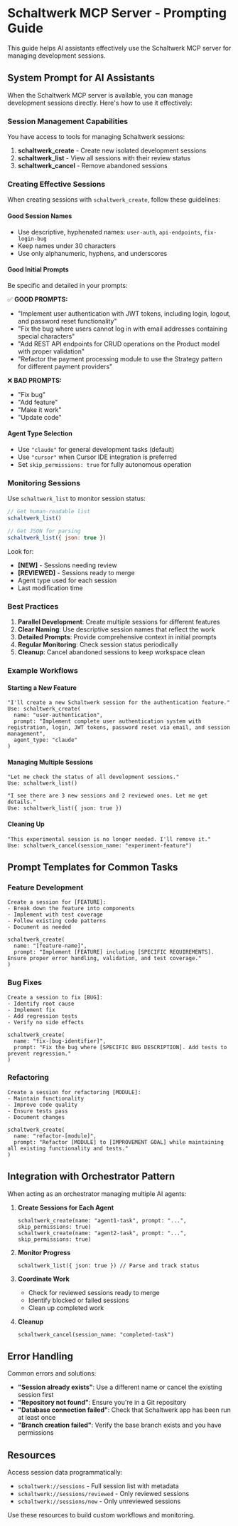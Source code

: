 # Schaltwerk MCP Server - Prompting Guide

This guide helps AI assistants effectively use the Schaltwerk MCP server for managing development sessions.

## System Prompt for AI Assistants

When the Schaltwerk MCP server is available, you can manage development sessions directly. Here's how to use it effectively:

### Session Management Capabilities

You have access to tools for managing Schaltwerk sessions:

1. **schaltwerk_create** - Create new isolated development sessions
2. **schaltwerk_list** - View all sessions with their review status
3. **schaltwerk_cancel** - Remove abandoned sessions

### Creating Effective Sessions

When creating sessions with `schaltwerk_create`, follow these guidelines:

#### Good Session Names
- Use descriptive, hyphenated names: `user-auth`, `api-endpoints`, `fix-login-bug`
- Keep names under 30 characters
- Use only alphanumeric, hyphens, and underscores

#### Good Initial Prompts
Be specific and detailed in your prompts:

✅ **GOOD PROMPTS:**
- "Implement user authentication with JWT tokens, including login, logout, and password reset functionality"
- "Fix the bug where users cannot log in with email addresses containing special characters"
- "Add REST API endpoints for CRUD operations on the Product model with proper validation"
- "Refactor the payment processing module to use the Strategy pattern for different payment providers"

❌ **BAD PROMPTS:**
- "Fix bug"
- "Add feature"
- "Make it work"
- "Update code"

#### Agent Type Selection
- Use `"claude"` for general development tasks (default)
- Use `"cursor"` when Cursor IDE integration is preferred
- Set `skip_permissions: true` for fully autonomous operation

### Monitoring Sessions

Use `schaltwerk_list` to monitor session status:

```javascript
// Get human-readable list
schaltwerk_list()

// Get JSON for parsing
schaltwerk_list({ json: true })
```

Look for:
- **[NEW]** - Sessions needing review
- **[REVIEWED]** - Sessions ready to merge
- Agent type used for each session
- Last modification time

### Best Practices

1. **Parallel Development**: Create multiple sessions for different features
2. **Clear Naming**: Use descriptive session names that reflect the work
3. **Detailed Prompts**: Provide comprehensive context in initial prompts
4. **Regular Monitoring**: Check session status periodically
5. **Cleanup**: Cancel abandoned sessions to keep workspace clean

### Example Workflows

#### Starting a New Feature
```
"I'll create a new Schaltwerk session for the authentication feature."
Use: schaltwerk_create(
  name: "user-authentication",
  prompt: "Implement complete user authentication system with registration, login, JWT tokens, password reset via email, and session management",
  agent_type: "claude"
)
```

#### Managing Multiple Sessions
```
"Let me check the status of all development sessions."
Use: schaltwerk_list()

"I see there are 3 new sessions and 2 reviewed ones. Let me get details."
Use: schaltwerk_list({ json: true })
```

#### Cleaning Up
```
"This experimental session is no longer needed. I'll remove it."
Use: schaltwerk_cancel(session_name: "experiment-feature")
```

## Prompt Templates for Common Tasks

### Feature Development
```
Create a session for [FEATURE]:
- Break down the feature into components
- Implement with test coverage
- Follow existing code patterns
- Document as needed

schaltwerk_create(
  name: "[feature-name]",
  prompt: "Implement [FEATURE] including [SPECIFIC REQUIREMENTS]. Ensure proper error handling, validation, and test coverage."
)
```

### Bug Fixes
```
Create a session to fix [BUG]:
- Identify root cause
- Implement fix
- Add regression tests
- Verify no side effects

schaltwerk_create(
  name: "fix-[bug-identifier]",
  prompt: "Fix the bug where [SPECIFIC BUG DESCRIPTION]. Add tests to prevent regression."
)
```

### Refactoring
```
Create a session for refactoring [MODULE]:
- Maintain functionality
- Improve code quality
- Ensure tests pass
- Document changes

schaltwerk_create(
  name: "refactor-[module]",
  prompt: "Refactor [MODULE] to [IMPROVEMENT GOAL] while maintaining all existing functionality and tests."
)
```

## Integration with Orchestrator Pattern

When acting as an orchestrator managing multiple AI agents:

1. **Create Sessions for Each Agent**
   ```
   schaltwerk_create(name: "agent1-task", prompt: "...", skip_permissions: true)
   schaltwerk_create(name: "agent2-task", prompt: "...", skip_permissions: true)
   ```

2. **Monitor Progress**
   ```
   schaltwerk_list({ json: true }) // Parse and track status
   ```

3. **Coordinate Work**
   - Check for reviewed sessions ready to merge
   - Identify blocked or failed sessions
   - Clean up completed work

4. **Cleanup**
   ```
   schaltwerk_cancel(session_name: "completed-task")
   ```

## Error Handling

Common errors and solutions:

- **"Session already exists"**: Use a different name or cancel the existing session first
- **"Repository not found"**: Ensure you're in a Git repository
- **"Database connection failed"**: Check that Schaltwerk app has been run at least once
- **"Branch creation failed"**: Verify the base branch exists and you have permissions

## Resources

Access session data programmatically:

- `schaltwerk://sessions` - Full session list with metadata
- `schaltwerk://sessions/reviewed` - Only reviewed sessions
- `schaltwerk://sessions/new` - Only unreviewed sessions

Use these resources to build custom workflows and monitoring.